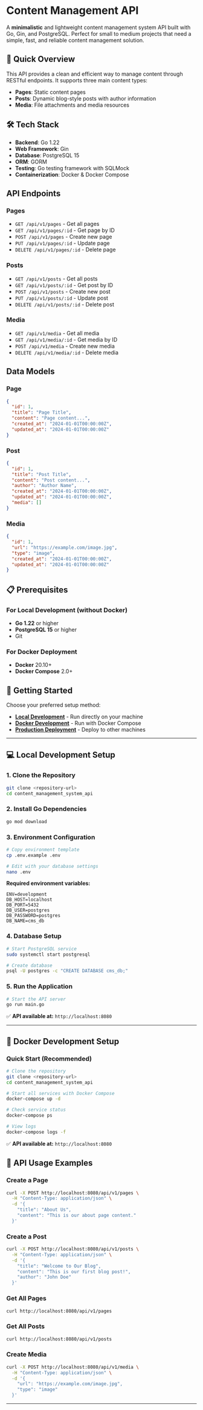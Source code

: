 # Content Management API

A **minimalistic** and lightweight content management system API built with Go, Gin, and PostgreSQL. Perfect for small to medium projects that need a simple, fast, and reliable content management solution.

## 🚀 Quick Overview

This API provides a clean and efficient way to manage content through RESTful endpoints. It supports three main content types:

- **Pages**: Static content pages
- **Posts**: Dynamic blog-style posts with author information  
- **Media**: File attachments and media resources

## 🛠 Tech Stack

- **Backend**: Go 1.22
- **Web Framework**: Gin
- **Database**: PostgreSQL 15
- **ORM**: GORM
- **Testing**: Go testing framework with SQLMock
- **Containerization**: Docker & Docker Compose

## API Endpoints

### Pages
- `GET /api/v1/pages` - Get all pages
- `GET /api/v1/pages/:id` - Get page by ID
- `POST /api/v1/pages` - Create new page
- `PUT /api/v1/pages/:id` - Update page
- `DELETE /api/v1/pages/:id` - Delete page

### Posts
- `GET /api/v1/posts` - Get all posts
- `GET /api/v1/posts/:id` - Get post by ID
- `POST /api/v1/posts` - Create new post
- `PUT /api/v1/posts/:id` - Update post
- `DELETE /api/v1/posts/:id` - Delete post

### Media
- `GET /api/v1/media` - Get all media
- `GET /api/v1/media/:id` - Get media by ID
- `POST /api/v1/media` - Create new media
- `DELETE /api/v1/media/:id` - Delete media

## Data Models

### Page
```json
{
  "id": 1,
  "title": "Page Title",
  "content": "Page content...",
  "created_at": "2024-01-01T00:00:00Z",
  "updated_at": "2024-01-01T00:00:00Z"
}
```

### Post
```json
{
  "id": 1,
  "title": "Post Title",
  "content": "Post content...",
  "author": "Author Name",
  "created_at": "2024-01-01T00:00:00Z",
  "updated_at": "2024-01-01T00:00:00Z",
  "media": []
}
```

### Media
```json
{
  "id": 1,
  "url": "https://example.com/image.jpg",
  "type": "image",
  "created_at": "2024-01-01T00:00:00Z",
  "updated_at": "2024-01-01T00:00:00Z"
}
```

## 📋 Prerequisites

### For Local Development (without Docker)
- **Go 1.22** or higher
- **PostgreSQL 15** or higher
- Git

### For Docker Deployment
- **Docker** 20.10+
- **Docker Compose** 2.0+

## 🚀 Getting Started

Choose your preferred setup method:

- [**Local Development**](#-local-development-setup) - Run directly on your machine
- [**Docker Development**](#-docker-development-setup) - Run with Docker Compose
- [**Production Deployment**](#-production-deployment) - Deploy to other machines

---

## 💻 Local Development Setup

### 1. Clone the Repository
```bash
git clone <repository-url>
cd content_management_system_api
```

### 2. Install Go Dependencies
```bash
go mod download
```

### 3. Environment Configuration
```bash
# Copy environment template
cp .env.example .env

# Edit with your database settings
nano .env
```

**Required environment variables:**
```env
ENV=development
DB_HOST=localhost
DB_PORT=5432
DB_USER=postgres
DB_PASSWORD=postgres
DB_NAME=cms_db
```

### 4. Database Setup
```bash
# Start PostgreSQL service
sudo systemctl start postgresql

# Create database
psql -U postgres -c "CREATE DATABASE cms_db;"
```

### 5. Run the Application
```bash
# Start the API server
go run main.go
```

✅ **API available at:** `http://localhost:8080`

---

## 🐳 Docker Development Setup

### Quick Start (Recommended)

```bash
# Clone the repository
git clone <repository-url>
cd content_management_system_api

# Start all services with Docker Compose
docker-compose up -d

# Check service status
docker-compose ps

# View logs
docker-compose logs -f
```

✅ **API available at:** `http://localhost:8080`

## 📖 API Usage Examples

### Create a Page
```bash
curl -X POST http://localhost:8080/api/v1/pages \
  -H "Content-Type: application/json" \
  -d '{
    "title": "About Us",
    "content": "This is our about page content."
  }'
```

### Create a Post
```bash
curl -X POST http://localhost:8080/api/v1/posts \
  -H "Content-Type: application/json" \
  -d '{
    "title": "Welcome to Our Blog",
    "content": "This is our first blog post!",
    "author": "John Doe"
  }'
```

### Get All Pages
```bash
curl http://localhost:8080/api/v1/pages
```

### Get All Posts
```bash
curl http://localhost:8080/api/v1/posts
```

### Create Media
```bash
curl -X POST http://localhost:8080/api/v1/media \
  -H "Content-Type: application/json" \
  -d '{
    "url": "https://example.com/image.jpg",
    "type": "image"
  }'
```

---
